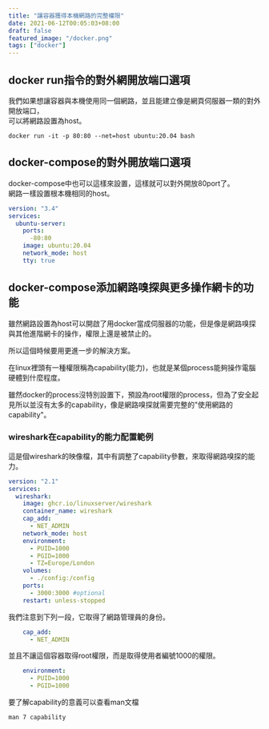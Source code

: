 ```yaml
---
title: "讓容器獲得本機網路的完整權限"
date: 2021-06-12T00:05:03+08:00
draft: false
featured_image: "/docker.png"
tags: ["docker"]
---
```


## docker run指令的對外網開放端口選項

我們如果想讓容器與本機使用同一個網路，並且能建立像是網頁伺服器一類的對外開放端口，  
可以將網路設置為host。

```
docker run -it -p 80:80 --net=host ubuntu:20.04 bash
```

## docker-compose的對外開放端口選項
docker-compose中也可以這樣來設置，這樣就可以對外開放80port了。  
網路一樣設置根本機相同的host。  
```yaml
version: "3.4"
services:
  ubuntu-server:
    ports:
      -80:80
    image: ubuntu:20.04
    network_mode: host
    tty: true
```

## docker-compose添加網路嗅探與更多操作網卡的功能
雖然網路設置為host可以開啟了用docker當成伺服器的功能，但是像是網路嗅探與其他進階網卡的操作，權限上還是被禁止的。  

所以這個時候要用更進一步的解決方案。  

在linux裡頭有一種權限稱為capability(能力)，也就是某個process能夠操作電腦硬體到什麼程度。  

雖然docker的process沒特別設置下，預設為root權限的process，但為了安全起見所以並沒有太多的capability，像是網路嗅探就需要完整的"使用網路的capability"。  

### wireshark在capability的能力配置範例
這是個wireshark的映像檔，其中有調整了capability參數，來取得網路嗅探的能力。
```yaml
version: "2.1"
services:
  wireshark:
    image: ghcr.io/linuxserver/wireshark
    container_name: wireshark
    cap_add:
      - NET_ADMIN
    network_mode: host
    environment:
      - PUID=1000
      - PGID=1000
      - TZ=Europe/London
    volumes:
      - ./config:/config
    ports:
      - 3000:3000 #optional
    restart: unless-stopped
```
我們注意到下列一段，它取得了網路管理員的身份。  
```yaml
    cap_add:
      - NET_ADMIN
```
並且不讓這個容器取得root權限，而是取得使用者編號1000的權限。  
```yaml
    environment:
      - PUID=1000
      - PGID=1000
```
要了解capability的意義可以查看man文檔
```
man 7 capability
```
